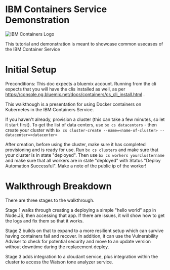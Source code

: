 # IBM Containers Service Demonstration

![IBM Containers Logo](https://ace-docs-production-red.ng.bluemix.net/docs/api/content/homepage/images/containerServiceIcon.svg) 

This tutorial and demonstration is meant to showcase common usecases of the IBM Container Service

# Initial Setup

Preconditions:  This doc expects a bluemix account.  Running from the cli expects that you will have the clis installed as well, as per https://console.ng.bluemix.net/docs/containers/cs_cli_install.html .

This walkthough is a presentation for using Docker containers on Kubernetes in the IBM Containers Service.


If you haven't already, provision a cluster (this can take a few minutes, so let it start first). To get the list of data centers, use `bx cs datacenters` - then create your cluster with `bx cs cluster-create --name=<name-of-cluster> --datacenter=<datacenter>`

After creation, before using the cluster, make sure it has completed provisioning and is ready for use. Run `bx cs clusters` and make sure that your cluster is in state "deployed".  Then use `bx cs workers yourclustername` and make sure that all workers are in state "deployed" with Status "Deploy Automation Successful".  Make a note of the public ip of the worker!

# Walkthrough Breakdown

There are three stages to the walkthrough.

Stage 1 walks through creating a deploying a simple "hello world" app in Node.JS, then accessing that app.  If there are issues, it will show how to get the logs and fix them so that it works.

Stage 2 builds on that to expand to a more resilient setup which can survive having containers fail and recover.  In addition, it can use the Vulnerability Adviser to check for potential security and move to an update version without downtime during the replacement deploy.

Stage 3 adds integration to a cloudant service, plus integration within the cluster to access the Watson tone analyzer service.
